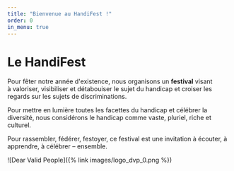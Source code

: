 ```yaml
---
title: "Bienvenue au HandiFest !"
order: 0
in_menu: true
---
```

# Le HandiFest

Pour fêter notre année d'existence, nous organisons un **festival** visant à valoriser, visibiliser et détabouiser le sujet du handicap et croiser les regards sur les sujets de discriminations.

Pour mettre en lumière toutes les facettes du handicap et célébrer la diversité, nous considérons le handicap comme vaste, pluriel, riche et culturel.

Pour rassembler, fédérer, festoyer, ce festival est une invitation à écouter, à apprendre, à célébrer – ensemble. 

![Dear Valid People]({% link images/logo_dvp_0.png %}) 